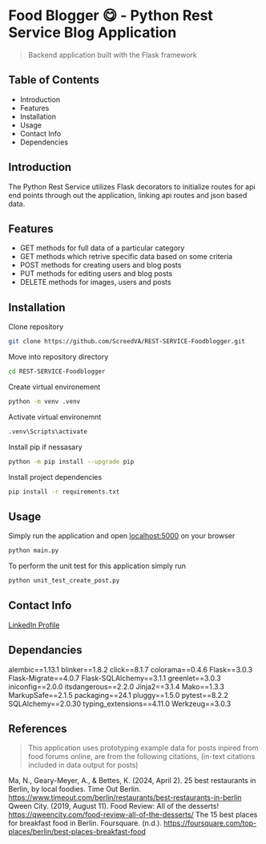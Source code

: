 # Food Blogger 😋 - Python Rest Service Blog Application
> Backend application built with the Flask framework

## Table of Contents
- Introduction
- Features
- Installation
- Usage
- Contact Info
- Dependencies

## Introduction
The Python Rest Service utilizes Flask decorators to initialize routes for api end points through out the application, linking api routes and json based data. 

## Features
- GET methods for full data of a particular category
- GET methods which retrive specific data based on some criteria
- POST methods for creating users and blog posts
- PUT methods for editing users and blog posts
- DELETE methods for images, users and posts

## Installation

Clone repository
```bash (In Terminal)
git clone https://github.com/ScreedVA/REST-SERVICE-Foodblogger.git
```

Move into repository directory
```bash (In Terminal)
cd REST-SERVICE-Foodblogger
```

Create virtual environement
```bash (In Terminal)
python -m venv .venv
```

Activate virtual environemnt
```bash (In Terminal)
.venv\Scripts\activate
```

Install pip if nessasary
```bash (In Terminal)
python -m pip install --upgrade pip
```

Install project dependencies
```bash (In Terminal)
pip install -r requirements.txt
```

## Usage
Simply run the application and open [localhost:5000](http://127.0.0.1:5000) on your browser
```bash (In Terminal)
python main.py
```

To perform the unit test for this application simply run
```bash (In Terminal)
python unit_test_create_post.py
```


## Contact Info
[LinkedIn Profile](https://www.linkedin.com/in/christian-damete-yeboa-bb79442a3/)

## Dependancies

alembic==1.13.1
blinker==1.8.2
click==8.1.7
colorama==0.4.6
Flask==3.0.3
Flask-Migrate==4.0.7
Flask-SQLAlchemy==3.1.1
greenlet==3.0.3
iniconfig==2.0.0
itsdangerous==2.2.0
Jinja2==3.1.4
Mako==1.3.3
MarkupSafe==2.1.5
packaging==24.1
pluggy==1.5.0
pytest==8.2.2
SQLAlchemy==2.0.30
typing_extensions==4.11.0
Werkzeug==3.0.3

## References
> This application uses prototyping example data for posts inpired from food forums online, are from the following citations, (in-text citations included in data output for posts)

Ma, N., Geary-Meyer, A., & Bettes, K. (2024, April 2). 25 best restaurants in Berlin, by local foodies. Time Out Berlin. https://www.timeout.com/berlin/restaurants/best-restaurants-in-berlin 
Qween City. (2019, August 11). Food Review: All of the desserts! https://qweencity.com/food-review-all-of-the-desserts/ 
The 15 best places for breakfast food in Berlin. Foursquare. (n.d.). https://foursquare.com/top-places/berlin/best-places-breakfast-food 


